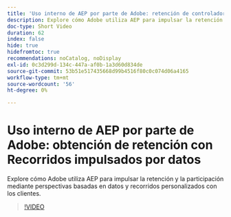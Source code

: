 ```yaml
---
title: 'Uso interno de AEP por parte de Adobe: retención de controladores con Recorridos impulsados por datos'
description: Explore cómo Adobe utiliza AEP para impulsar la retención y la participación mediante perspectivas basadas en datos y recorridos personalizados con los clientes.
doc-type: Short Video
duration: 62
index: false
hide: true
hidefromtoc: true
recommendations: noCatalog, noDisplay
exl-id: 0c3d299d-134c-447a-af0b-1a3d60d834de
source-git-commit: 53b51e517435668d99b4516f80c0c074d06a4165
workflow-type: tm+mt
source-wordcount: '56'
ht-degree: 0%

---
```


# Uso interno de AEP por parte de Adobe: obtención de retención con Recorridos impulsados por datos

Explore cómo Adobe utiliza AEP para impulsar la retención y la participación mediante perspectivas basadas en datos y recorridos personalizados con los clientes.

<!-- 62_S655_3442541_61_adobes-internal-use-of-aep-driving-retention-with-datadriven-journeys -->
>[!VIDEO](https://video.tv.adobe.com/v/3458264/?learn=on&enablevpops=true)
